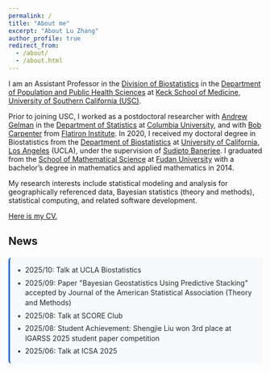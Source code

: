 ```yaml
---
permalink: /
title: "About me"
excerpt: "About Lu Zhang"
author_profile: true
redirect_from: 
  - /about/
  - /about.html
---
```


I am an Assistant Professor in the [Division of Biostatistics](https://pphs.usc.edu/divisions/biostatistics/) in the [Department of Population and Public Health Sciences](https://pphs.usc.edu/) at [Keck School of Medicine](https://keck.usc.edu/), [University of Southern California (USC)](https://www.usc.edu/). 

Prior to joining USC, I worked as a postdoctoral researcher with [Andrew Gelman](http://www.stat.columbia.edu/~gelman/) in the [Department of Statistics](http://stat.columbia.edu/) at [Columbia University](https://www.columbia.edu/), and with [Bob Carpenter](https://bob-carpenter.github.io/) from [Flatiron Institute](https://www.simonsfoundation.org/flatiron/). In 2020, I received my doctoral degree in Biostatistics from the [Department of Biostatistics](http://www.biostat.ucla.edu) at [University of California, Los Angeles](http://www.ucla.edu) (UCLA), under the supervision of [Sudipto Banerjee](http://sudipto.bol.ucla.edu/). I graduated from the [School of Mathematical Science](http://math.fudan.edu.cn/) at [Fudan University](https://www.fudan.edu.cn/) with a bachelor’s degree in mathematics and applied mathematics in 2014.

My research interests include statistical modeling and analysis for geographically referenced data, Bayesian statistics (theory and methods), statistical computing, and related software development.

[Here is my CV.](files/CV.pdf)

## News

<div class="news-section">
  <div class="news-item">2025/10: Talk at UCLA Biostatistics</div>
  <div class="news-item">2025/09: Paper "Bayesian Geostatistics Using Predictive Stacking" accepted by Journal of the American Statistical Association (Theory and Methods)</div>
  <div class="news-item">2025/08: Talk at SCORE Club</div>
  <div class="news-item">2025/08: Student Achievement: Shengjie Liu won 3rd place at IGARSS 2025 student paper competition</div>
  <div class="news-item">2025/06: Talk at ICSA 2025</div>
</div>

<style>
.news-section {
  margin: 20px 0;
  padding: 15px;
  background-color: #f8f9fa;
  border-radius: 6px;
  border-left: 3px solid #0366d6;
}

.news-item {
  margin-bottom: 6px;
  padding-left: 15px;
  position: relative;
  font-size: 14px;
  line-height: 1.4;
  color: #24292e;
}

.news-item:last-child {
  margin-bottom: 0;
}

.news-item:before {
  content: "•";
  position: absolute;
  left: 0;
  color: #24292e;
  font-weight: bold;
}
</style>


